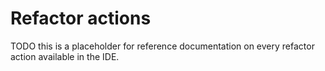 # Refactor actions

TODO this is a placeholder for reference documentation on every refactor action available in the IDE.
